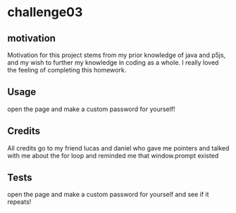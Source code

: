 # challenge03

## motivation

Motivation for this project stems from my prior knowledge of java and p5js, and my wish to further my knowledge in coding as a whole. I really loved the feeling of completing this homework. 

## Usage

open the page and make a custom password for yourself!
## Credits

All credits go to my friend lucas and daniel who gave me pointers and talked with me about the for loop and reminded me that window.prompt existed

## Tests

open the page and make a custom password for yourself and see if it repeats!
